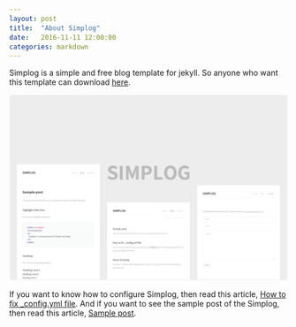 ```yaml
---
layout: post
title:  "About Simplog"
date:   2016-11-11 12:00:00
categories: markdown
---
```


Simplog is a simple and free blog template for jekyll.
So anyone who want this template can download
[here](https://github.com/dhparkdh/simplog/tree/gh-pages).

![Alternative Text](/assets/img/simplog.png)

If you want to know how to configure Simplog, then read this article,
[How to fix _config.yml file](https://dhparkdh.github.io/simplog/simplog/2016/12/25/01.html).
And if you want to see the sample post of the Simplog, then read this article,
[Sample post](https://dhparkdh.github.io/simplog/simplog/2017/01/01/01.html).
